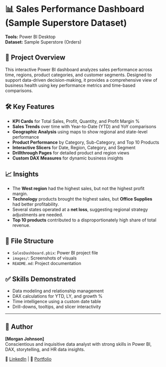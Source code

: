 # 📊 Sales Performance Dashboard (Sample Superstore Dataset)

**Tools:** Power BI Desktop  
**Dataset:** Sample Superstore (Orders)

## 🚀 Project Overview
This interactive Power BI dashboard analyzes sales performance across time, regions, product categories, and customer segments. Designed to support data-driven decision-making, it provides a comprehensive view of business health using key performance metrics and time-based comparisons.

## 🛠️ Key Features
- **KPI Cards** for Total Sales, Profit, Quantity, and Profit Margin %
- **Sales Trends** over time with Year-to-Date (YTD) and YoY comparisons
- **Geographic Analysis** using maps to show regional and state-level performance
- **Product Performance** by Category, Sub-Category, and Top 10 Products
- **Interactive Slicers** for Date, Region, Category, and Segment
- **Drillthrough Pages** for detailed product and region views
- **Custom DAX Measures** for dynamic business insights

## 📈 Insights
- The **West region** had the highest sales, but not the highest profit margin.
- **Technology** products brought the highest sales, but **Office Supplies** had better profitability.
- Several states operated at a **net loss**, suggesting regional strategy adjustments are needed.
- **Top 10 products** contributed to a disproportionately high share of total revenue.

## 📂 File Structure
- `SalesDashboard.pbix`: Power BI project file
- `images/`: Screenshots of visuals
- `README.md`: Project documentation

## ✅ Skills Demonstrated
- Data modeling and relationship management
- DAX calculations for YTD, LY, and growth %
- Time intelligence using a custom date table
- Drill-downs, tooltips, and slicer interactivity

  

- ---

## 👤 Author
**[Morgan Johnson]**  
Conscientious and inquisitive data analyst with strong skills in Power BI, DAX, storytelling, and HR data insights.

📎 [LinkedIn](https://www.linkedin.com/in/morgan-johnson-8218b2177/) | 📂 [Portfolio](https://data-analysis-by-morgan.super.site/)

